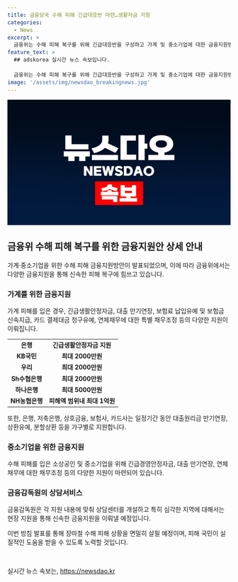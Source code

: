 ```yaml
---
title: 금융당국 수해 피해 긴급대응반 마련…생활자금 지원
categories:
  - News
excerpt: >
  금융위는 수해 피해 복구를 위해 긴급대응반을 구성하고 가계 및 중소기업에 대한 금융지원방안을 발표했다. 수해 피해 가계에는 긴급생활안정자금, 대출 만기연장, 보험료 납입유예 등이 제공되며, 은행들은 최대 2000만원부터 1억원까지의 금액을 지원한다. 또한 소상공인 및 중소기업에도 긴급경영안정자금, 대출 만기연장, 채무조정 등의 지원이 제공된다. 더 많은 정보를 원한다면 더팩트의 뉴스 홈페이지를 방문해보세요.
feature_text: >
  ## adskorea 실시간 뉴스 속보입니다.

  금융위는 수해 피해 복구를 위해 긴급대응반을 구성하고 가계 및 중소기업에 대한 금융지원방안을 발표했다. 수해 피해 가계에는 긴급생활안정자금, 대출 만기연장, 보험료 납입유예 등이 제공되며, 은행들은 최대 2000만원부터 1억원까지의 금액을 지원한다. 또한 소상공인 및 중소기업에도 긴급경영안정자금, 대출 만기연장, 채무조정 등의 지원이 제공된다. 더 많은 정보를 원한다면 더팩트의 뉴스 홈페이지를 방문해보세요.
image: '/assets/img/newsdao_breakingnews.jpg'
---
```


<p><img src="/assets/img/newsdao_breakingnews.jpg" alt="adskorea 속보" /></p>

<h2 data-ke-size="size26">금융위 수해 피해 복구를 위한 금융지원안 상세 안내</h2>

<p data-ke-size="size16">가계·중소기업을 위한 수해 피해 금융지원방안이 발표되었으며, 이에 따라 금융위에서는 다양한 금융지원을 통해 신속한 피해 복구에 힘쓰고 있습니다.</p>

<h3>가계를 위한 금융지원</h3>

<p data-ke-size="size16">가계 피해를 입은 경우, 긴급생활안정자금, 대출 만기연장, 보험료 납입유예 및 보험금 신속지급, 카드 결제대금 청구유예, 연체채무에 대한 특별 채무조정 등의 다양한 지원이 이뤄집니다.</p>

<table>
  <tr>
    <td style="text-align: center; height: 17px;"><b>은행</b></td>
    <td style="text-align: center; height: 17px;"><b>긴급생활안정자금 지원</b></td>
  </tr>
  <tr>
    <td style="text-align: center; height: 17px;"><b>KB국민</b></td>
    <td style="text-align: center; height: 17px;"><b>최대 2000만원</b></td>
  </tr>
  <tr>
    <td style="text-align: center; height: 17px;"><b>우리</b></td>
    <td style="text-align: center; height: 17px;"><b>최대 2000만원</b></td>
  </tr>
  <tr>
    <td style="text-align: center; height: 17px;"><b>Sh수협은행</b></td>
    <td style="text-align: center; height: 17px;"><b>최대 2000만원</b></td>
  </tr>
  <tr>
    <td style="text-align: center; height: 17px;"><b>하나은행</b></td>
    <td style="text-align: center; height: 17px;"><b>최대 5000만원</b></td>
  </tr>
  <tr>
    <td style="text-align: center; height: 17px;"><b>NH농협은행</b></td>
    <td style="text-align: center; height: 17px;"><b>피해액 범위내 최대 1억원</b></td>
  </tr>
</table>

<p data-ke-size="size16">또한, 은행, 저축은행, 상호금융, 보험사, 카드사는 일정기간 동안 대출원리금 만기연장, 상환유예, 분할상환 등을 가구별로 지원합니다.</p>

<h3>중소기업을 위한 금융지원</h3>

<p data-ke-size="size16">수해 피해를 입은 소상공인 및 중소기업을 위해 긴급경영안정자금, 대출 만기연장, 연체채무에 대한 채무조정 등의 다양한 지원이 마련되어 있습니다.</p>

<h3>금융감독원의 상담서비스</h3>

<p data-ke-size="size16">금융감독원은 각 지원 내용에 맞춰 상담센터를 개설하고 특히 심각한 지역에 대해서는 현장 지원을 통해 신속한 금융지원을 이뤄낼 예정입니다.</p>

<p data-ke-size="size16">이번 방침 발표를 통해 장마철 수해 피해 상황을 면밀히 살필 예정이며, 피해 국민이 실질적인 도움을 받을 수 있도록 노력할 것입니다.</p>

<p data-ke-size="size16">&nbsp;</p>
실시간 뉴스 속보는, <a href="https://newsdao.kr" rel="dofollow">https://newsdao.kr</a>


